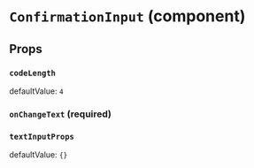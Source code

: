 `ConfirmationInput` (component)
===============================



Props
-----

### `codeLength`

defaultValue: `4`


### `onChangeText` (required)



### `textInputProps`

defaultValue: `{}`

